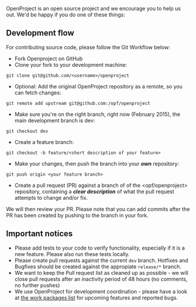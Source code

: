OpenProject is an open source project and we encourage you to help us out. We'd be happy if you do one of these things:

## Development flow
For contributing source code, please follow the Git Workflow below:

- Fork Openproject on GitHub
- Clone your fork to your development machine: 

```
git clone git@github.com/<username>/openproject
```

- Optional: Add the original OpenProject repository as a remote, so you can fetch changes: 

```
git remote add upstream git@github.com:/opf/openproject
```

- Make sure you're on the right branch, right now (February 2015), the main development branch is dev: 

```
git checkout dev
```

- Create a feature branch: 

```
git checkout -b feature/<short description of your feature>
```

- Make your changes, then push the branch into your ***own*** repository:

```
git push origin <your feature branch>
```

- Create a pull request (PR) against a branch of of the <opf/openproject> repository, containing a ***clear description*** of what the pull request attempts to change and/or fix. 

We will then review your PR. Please note that you can add commits after the PR has been created by pushing to the branch in your fork.

## Important notices

- Please add tests to your code to verify functionality, especially if it is a new feature. Please also run these tests locally.
- Please create pull requests against the current `dev` branch. Hotfixes and Bugfixes should be created against the appropiate `release/*` branch.
- We want to keep the Pull request list as cleaned up as possible - we will close pull requests after an inactivity period of 48 hours (no comments, no further pushes)
- We use OpenProject for development coordination - please have a look at [the work packages list](https://community.openproject.org/projects/openproject/work_packages) for upcoming features and reported bugs.
